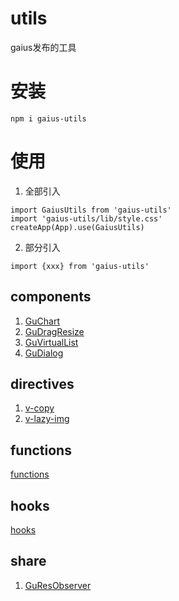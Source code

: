 # utils
gaius发布的工具
# 安装
```
npm i gaius-utils
```
# 使用
1. 全部引入
  ```
  import GaiusUtils from 'gaius-utils'
  import 'gaius-utils/lib/style.css'
  createApp(App).use(GaiusUtils)
  ```
2. 部分引入
  ```
  import {xxx} from 'gaius-utils'
  ```
## components
  1. [GuChart](./docs/components/GuChart.md)
  2. [GuDragResize](./docs/components/GuDragReszie.md)
  3. [GuVirtualList](./docs/components/GuVirtualList.md)
  4. [GuDialog](./docs/components/GuDialog.md)
## directives
  1. [v-copy](./docs/directions/copy.md)
  2. [v-lazy-img](./docs/directions/lazyImg.md)
## functions
  [functions](./docs/functions/fns.md)
## hooks
  [hooks](./docs//hooks/hooks.md)
## share
 1. [GuResObserver](./docs/share/GuResObserver.md)
